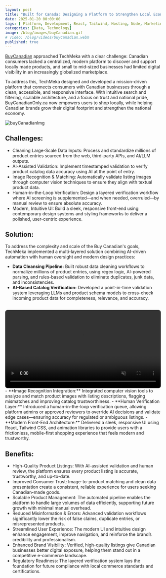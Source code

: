 ```yaml
---
layout: post
title: "Built for Canada: Designing a Platform to Strengthen Local Economies"
date: 2025-01-20 00:00:00
tags: [ Platform, Development, React, Tailwind, Hosting, Node, Marketing, Design, Security, API, AI, Computer Vision ]
categories: [Data, Technology]
image: /blog/images/buyCanadian.gif
# video: /blog/videos/buyCanadian.webm
published: true
---
```


[BuyCanadian](https://buycanadianonly.ca) approached TechMeka with a clear challenge: Canadian consumers lacked a centralized, modern platform to discover and support locally made products, and small to mid-sized businesses had limited digital visibility in an increasingly globalized marketplace.<!--more-->

To address this, TechMeka designed and developed a mission-driven platform that connects consumers with Canadian businesses through a clean, accessible, and responsive interface. With intuitive search and filtering, scalable architecture, and a focus on trust and national pride, BuyCanadianOnly.ca now empowers users to shop locally, while helping Canadian brands grow their digital footprint and strengthen the national economy.



![buyCanadianImg][1]

## Challenges:
- Cleaning Large-Scale Data Inputs: Process and standardize millions of product entries sourced from the web, third-party APIs, and AI/LLM outputs.
- AI-Assisted Validation: Implement timestamped validation to verify product catalog data accuracy using AI at the point of entry.
- Image Recognition & Matching: Automatically validate listing images through computer vision techniques to ensure they align with textual product data.
- Human-in-the-Loop Verification: Design a layered verification workflow where AI screening is supplemented—and when needed, overruled—by manual review to ensure absolute accuracy.
- Modern, Intuitive UI: Build a sleek, responsive front-end using contemporary design systems and styling frameworks to deliver a polished, user-centric experience.

## Solution:
To address the complexity and scale of the Buy Canadian's goals, TechMeka implemented a multi-layered solution combining AI-driven automation with human oversight and modern design practices:
- **Data Cleansing Pipeline:** Built robust data cleaning workflows to normalize millions of product entries, using regex logic, AI-powered parsing, and rules-based validation to eliminate duplicates, junk data, and inconsistencies.
- **AI-Based Catalog Verification:** Developed a point-in-time validation system leveraging LLMs and product schema models to cross-check incoming product data for completeness, relevance, and accuracy.
<video autoplay loop muted playsinline preload="none" width="100%" height="auto" style="border-radius: 8px; margin-top: 1rem;">
  <source src="/blog/videos/buyCanadian.webm" type="video/webm">
  Your browser does not support the video tag.
</video>
- **Image Recognition Integration:** Integrated computer vision tools to analyze and match product images with listing descriptions, flagging mismatches and improving catalog trustworthiness.
- **Human Verification Layer:** Introduced a human-in-the-loop verification queue, allowing platform admins or approved reviewers to override AI decisions and validate edge cases—ensuring accuracy for regulated or ambiguous listings.
- **Modern Front-End Architecture:** Delivered a sleek, responsive UI using React, Tailwind CSS, and animation libraries to provide users with a frictionless, mobile-first shopping experience that feels modern and trustworthy.


## Benefits:
- High-Quality Product Listings: With AI-assisted validation and human review, the platform ensures every product listing is accurate, trustworthy, and up-to-date.
- Improved Consumer Trust: Image-to-product matching and clean data presentation create a consistent, reliable experience for users seeking Canadian-made goods.
- Scalable Product Management: The automated pipeline enables the platform to handle large volumes of data efficiently, supporting future growth with minimal manual overhead.
- Reduced Misinformation & Errors: Advanced validation workflows significantly lower the risk of false claims, duplicate entries, or misrepresented products.
- Streamlined User Experience: The modern UI and intuitive design enhance engagement, improve navigation, and reinforce the brand’s credibility and professionalism.
- Enhanced Brand Visibility: Verified, high-quality listings give Canadian businesses better digital exposure, helping them stand out in a competitive e-commerce landscape.
- Regulatory Readiness: The layered verification system lays the foundation for future compliance with local commerce standards and certifications.


 [1]: /blog/images/buyCanadian.gif